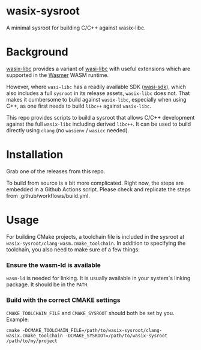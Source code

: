 # wasix-sysroot
A minimal sysroot for building C/C++ against wasix-libc.

# Background

[wasix-libc](https://github.com/wasix-org/wasix-libc) provides a variant of [wasi-libc](https://github.com/WebAssembly/wasi-libc) with useful extensions which are supported in the [Wasmer](https://github.com/wasmerio/wasmer) WASM runtime.

However, where `wasi-libc` has a readily available SDK ([wasi-sdk](https://github.com/WebAssembly/wasi-sdk)), which also includes a full `sysroot` in its release assets, `wasix-libc` does not. That makes it cumbersome to build against `wasix-libc`, especially when using C++, as one first needs to build `libc++` against `wasix-libc`.

This repo provides scripts to build a sysroot that allows C/C++ development against the full `wasix-libc` including derived `libc++`. It can be used to build directly using `clang` (no `wasienv` / `wasicc` needed).

# Installation

Grab one of the releases from this repo.

To build from source is a bit more complicated. Right now, the steps are embedded in a Github Actions script. Please check and replicate the steps from .github/workflows/build.yml.

# Usage

For building CMake projects, a toolchain file is included in the sysroot at `wasix-sysroot/clang-wasm.cmake_toolchain`.
In addition to specifying the toolchain, you also need to make sure of a few things:

### Ensure the wasm-ld is available

`wasm-ld` is needed for linking. It is usually available in your system's linking package. It should be in the `PATH`.

### Build with the correct CMAKE settings

`CMAKE_TOOLCHAIN_FILE` and `CMAKE_SYSROOT` should both be set by you. Example:

```
cmake -DCMAKE_TOOLCHAIN_FILE=/path/to/wasix-sysroot/clang-wasix.cmake_toolchain -DCMAKE_SYSROOT=/path/to/wasix-sysroot /path/to/my/project
```
